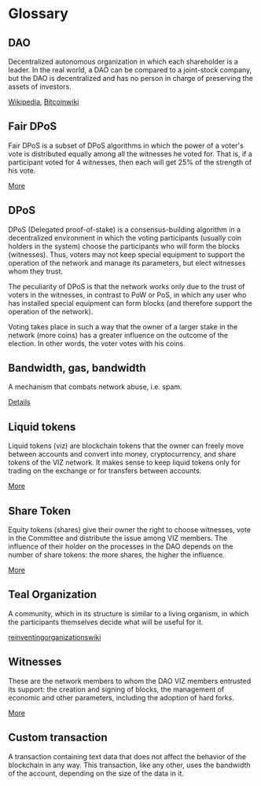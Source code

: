 # Glossary

## DAO

Decentralized autonomous organization in which each shareholder is a leader. In the real world, a DAO can be compared to a joint-stock company, but the DAO is decentralized and has no person in charge of preserving the assets of investors.

[Wikipedia](https://en.wikipedia.org/wiki/Decentralized_autonomous_organization), [Bitcoinwiki](https://en.bitcoinwiki.org/wiki/The_DAO)

## Fair DPoS

Fair DPoS is a subset of DPoS algorithms in which the power of a voter's vote is distributed equally among all the witnesses he voted for. That is, if a participant voted for 4 witnesses, then each will get 25% of the strength of his vote.

[More](./witnesses.md)

## DPoS

DPoS (Delegated proof-of-stake) is a consensus-building algorithm in a decentralized environment in which the voting participants (usually coin holders in the system) choose the participants who will form the blocks (witnesses). Thus, voters may not keep special equipment to support the operation of the network and manage its parameters, but elect witnesses whom they trust.

The peculiarity of DPoS is that the network works only due to the trust of voters in the witnesses, in contrast to PoW or PoS, in which any user who has installed special equipment can form blocks (and therefore support the operation of the network).

Voting takes place in such a way that the owner of a larger stake in the network (more coins) has a greater influence on the outcome of the election. In other words, the voter votes with his coins.

## Bandwidth, gas, bandwidth

A mechanism that combats network abuse, i.e. spam.

[Details](./bandwidth.md)

## Liquid tokens

Liquid tokens (viz) are blockchain tokens that the owner can freely move between accounts and convert into money, cryptocurrency, and share tokens of the VIZ network. It makes sense to keep liquid tokens only for trading on the exchange or for transfers between accounts.

[More](./economy.md#viz-token)

## Share Token

Equity tokens (shares) give their owner the right to choose witnesses, vote in the Committee and distribute the issue among VIZ members. The influence of their holder on the processes in the DAO depends on the number of share tokens: the more shares, the higher the influence.

[More](./economy.md#shares)

## Teal Organization

A community, which in its structure is similar to a living organism, in which the participants themselves decide what will be useful for it.

[reinventingorganizationswiki](http://reinventingorganizationswiki.com/Main_Page)

## Witnesses

These are the network members to whom the DAO VIZ members entrusted its support: the creation and signing of blocks, the management of economic and other parameters, including the adoption of hard forks.

[More](./witnesses.md)

## Custom transaction

A transaction containing text data that does not affect the behavior of the blockchain in any way. This transaction, like any other, uses the bandwidth of the account, depending on the size of the data in it.